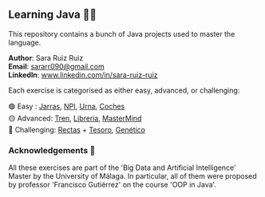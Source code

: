 ## Learning Java 👩‍💻

This repository contains a bunch of Java projects used to master the language.

**Author**: Sara Ruiz Ruiz <br />
**Email**: sararr090@gmail.com <br />
**LinkedIn**: www.linkedin.com/in/sara-ruiz-ruiz  <br />

Each exercise is categorised as either easy, advanced, or challenging: 

🟢 Easy : [Jarras](https://github.com/sararuizruiz/Learning_Java/tree/main/mdJarras), [NPI](https://github.com/sararuizruiz/Learning_Java/tree/main/mdNPI), [Urna](https://github.com/sararuizruiz/Learning_Java/tree/main/mdUrna), [Coches](https://github.com/sararuizruiz/Learning_Java/tree/main/mdCoches) <br />
🟡 Advanced: [Tren](https://github.com/sararuizruiz/Learning_Java/tree/main/mdTren), [Librería](https://github.com/sararuizruiz/Learning_Java/tree/main/mdLibreriaV3L), [MasterMind](https://github.com/sararuizruiz/Learning_Java/tree/main/mdMastermindL)  <br />
🔴 Challenging: [Rectas](https://github.com/sararuizruiz/Learning_Java/tree/main/mdRectas) + [Tesoro](https://github.com/sararuizruiz/Learning_Java/tree/main/mdTesoro), [Genético](https://github.com/sararuizruiz/Learning_Java/tree/main/mdGenetico) <br />

### Acknowledgements 👏
All these exercises are part of the 'Big Data and Artificial Intelligence' Master by the University of Málaga.
In particular, all of them were proposed by professor 'Francisco Gutiérrez' on the course 'OOP in Java'.

